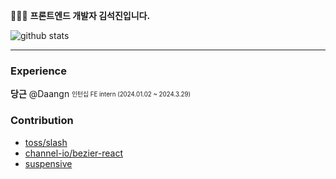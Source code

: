 👨🏻‍💻 **프론트엔드 개발자 김석진입니다.**

![github stats](https://github-readme-stats.vercel.app/api?username=SEOKKAMONI)

---

### Experience

**당근** @Daangn <sub><sup>인턴십 FE intern (2024.01.02 ~ 2024.3.29)</sup></sub>  


### Contribution
- [toss/slash](https://github.com/toss/slash/pulls?q=is%3Apr+author%3ASEOKKAMONI+is%3Aclosed)
- [channel-io/bezier-react](https://github.com/channel-io/bezier-react/pulls?q=is%3Apr+author%3ASEOKKAMONI+is%3Aclosed)
- [suspensive](https://github.com/suspensive/react/commits?author=SEOKKAMONI)
